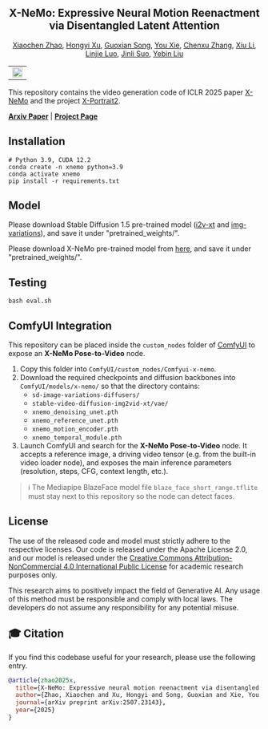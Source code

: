 <!-- # magic-edit.github.io -->

<p align="center">

  <h2 align="center">X-NeMo: Expressive Neural Motion Reenactment via Disentangled Latent Attention</h2>
  <p align="center">
                <a href="https://xiaochen-zhao.netlify.app/">Xiaochen Zhao</a>,
                <a href="https://hongyixu37.github.io/homepage/">Hongyi Xu</a>,
                <a href="https://guoxiansong.github.io/homepage/index.html">Guoxian Song</a>,
                <a href="https://scholar.google.com/citations?user=FV0eXhQAAAAJ&hl=en">You Xie</a>,
                <a href="https://zhangchenxu528.github.io/">Chenxu Zhang</a>,
                <a href="https://lixiulive.com/">Xiu Li</a>,
                <a href="http://linjieluo.com/">Linjie Luo</a>,
                <a href="https://scholar.google.com/citations?user=e4lel8QAAAAJ&hl=zh-CN">Jinli Suo</a>,
                <a href="http://www.liuyebin.com/">Yebin Liu</a>
    <!-- <br>
        <a href="https://arxiv.org/abs/2403.15931"><img src='https://img.shields.io/badge/arXiv-X--Portrait-red' alt='Paper PDF'></a>
        <a href='https://byteaigc.github.io/x-portrait/'><img src='https://img.shields.io/badge/Project_Page-X--Portrait-green' alt='Project Page'></a>
        <a href='https://youtu.be/VGxt5XghRdw'>
        <img src='https://img.shields.io/badge/YouTube-X--Portrait-rgb(255, 0, 0)' alt='Youtube'></a>
    <br> -->
  </p>
  
  <table align="center">
    <tr>
    <td>
      <img src="teaser.png" style="width: 100%;">
    </td>
    </tr>
  </table>
</p>

This repository contains the video generation code of ICLR 2025 paper [X-NeMo](https://openreview.net/pdf?id=ML8FH4s5Ts) and the project [X-Portrait2](https://byteaigc.github.io/X-Portrait2/).

[**Arxiv Paper**](https://arxiv.org/abs/2507.23143) | [**Project Page**](https://byteaigc.github.io/X-Portrait2/)

## Installation
```shell
# Python 3.9, CUDA 12.2
conda create -n xnemo python=3.9
conda activate xnemo
pip install -r requirements.txt
```

## Model
Please download Stable Diffusion 1.5 pre-trained model ([i2v-xt](https://huggingface.co/stabilityai/stable-video-diffusion-img2vid-xt) and [img-variations](https://huggingface.co/lambdalabs/sd-image-variations-diffusers)), and save it under "pretrained_weights/".

Please download X-NeMo pre-trained model from [here](https://drive.google.com/drive/folders/1RdjBYYbstO7SOchDg7oimoAwu03g_-mI?usp=sharing), and save it under "pretrained_weights/".

## Testing
```shell
bash eval.sh
```

## ComfyUI Integration

This repository can be placed inside the `custom_nodes` folder of [ComfyUI](https://github.com/comfyanonymous/ComfyUI) to expose an **X-NeMo Pose-to-Video** node.

1. Copy this folder into `ComfyUI/custom_nodes/Comfyui-x-nemo`.
2. Download the required checkpoints and diffusion backbones into `ComfyUI/models/x-nemo/` so that the directory contains: 
   * `sd-image-variations-diffusers/`
   * `stable-video-diffusion-img2vid-xt/vae/`
   * `xnemo_denoising_unet.pth`
   * `xnemo_reference_unet.pth`
   * `xnemo_motion_encoder.pth`
   * `xnemo_temporal_module.pth`
3. Launch ComfyUI and search for the **X-NeMo Pose-to-Video** node. It accepts a reference image, a driving video tensor (e.g. from the built-in video loader node), and exposes the main inference parameters (resolution, steps, CFG, context length, etc.).

> ℹ️ The Mediapipe BlazeFace model file `blaze_face_short_range.tflite` must stay next to this repository so the node can detect faces.


## License
The use of the released code and model must strictly adhere to the respective licenses. Our code is released under the Apache License 2.0, and our model is released under the [Creative Commons Attribution-NonCommercial 4.0 International Public License](https://huggingface.co/ByteDance/InfiniteYou/blob/main/LICENSE) for academic research purposes only. 

This research aims to positively impact the field of Generative AI. Any usage of this method must be responsible and comply with local laws. The developers do not assume any responsibility for any potential misuse.

## 🎓 Citation
If you find this codebase useful for your research, please use the following entry.
```BibTeX
@article{zhao2025x,
  title={X-NeMo: Expressive neural motion reenactment via disentangled latent attention},
  author={Zhao, Xiaochen and Xu, Hongyi and Song, Guoxian and Xie, You and Zhang, Chenxu and Li, Xiu and Luo, Linjie and Suo, Jinli and Liu, Yebin},
  journal={arXiv preprint arXiv:2507.23143},
  year={2025}
}
```

